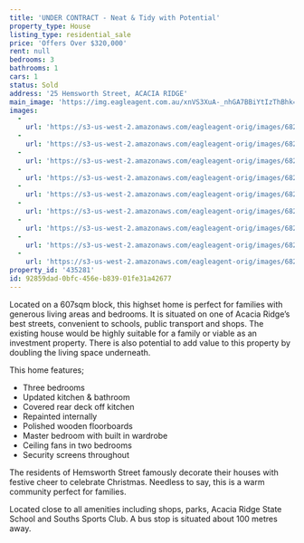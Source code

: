 ```yaml
---
title: 'UNDER CONTRACT - Neat & Tidy with Potential'
property_type: House
listing_type: residential_sale
price: 'Offers Over $320,000'
rent: null
bedrooms: 3
bathrooms: 1
cars: 1
status: Sold
address: '25 Hemsworth Street, ACACIA RIDGE'
main_image: 'https://img.eagleagent.com.au/xnVS3XuA-_nhGA7BBiYtIzThBhk=/1280x854/smart/https://s3-us-west-2.amazonaws.com/eagleagent-orig/images/6822679/117375799-image-M.jpg'
images:
  -
    url: 'https://s3-us-west-2.amazonaws.com/eagleagent-orig/images/6822687/117375799-image-H.jpg'
  -
    url: 'https://s3-us-west-2.amazonaws.com/eagleagent-orig/images/6822686/117375799-image-G.jpg'
  -
    url: 'https://s3-us-west-2.amazonaws.com/eagleagent-orig/images/6822685/117375799-image-F.jpg'
  -
    url: 'https://s3-us-west-2.amazonaws.com/eagleagent-orig/images/6822684/117375799-image-E.jpg'
  -
    url: 'https://s3-us-west-2.amazonaws.com/eagleagent-orig/images/6822683/117375799-image-D.jpg'
  -
    url: 'https://s3-us-west-2.amazonaws.com/eagleagent-orig/images/6822682/117375799-image-C.jpg'
  -
    url: 'https://s3-us-west-2.amazonaws.com/eagleagent-orig/images/6822681/117375799-image-B.jpg'
  -
    url: 'https://s3-us-west-2.amazonaws.com/eagleagent-orig/images/6822680/117375799-image-A.jpg'
  -
    url: 'https://s3-us-west-2.amazonaws.com/eagleagent-orig/images/6822679/117375799-image-M.jpg'
property_id: '435281'
id: 92859dad-0bfc-456e-b839-01fe31a42677
---
```

Located on a 607sqm block, this highset home is perfect for families with generous living areas and bedrooms. It is situated on one of Acacia Ridge’s best streets, convenient to schools, public transport and shops. The existing house would be highly suitable for a family or viable as an investment property. There is also potential to add value to this property by doubling the living space underneath.

This home features;
*  Three bedrooms
*  Updated kitchen & bathroom
*  Covered rear deck off kitchen
*  Repainted internally
*  Polished wooden floorboards
*  Master bedroom with built in wardrobe
*  Ceiling fans in two bedrooms
*  Security screens throughout

The residents of Hemsworth Street famously decorate their houses with festive cheer to celebrate Christmas. Needless to say, this is a warm community perfect for families.

Located close to all amenities including shops, parks, Acacia Ridge State School and Souths Sports Club. A bus stop is situated about 100 metres away.